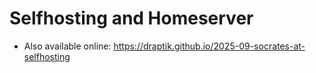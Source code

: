 # Selfhosting and Homeserver

- Also available online: <https://draptik.github.io/2025-09-socrates-at-selfhosting>
